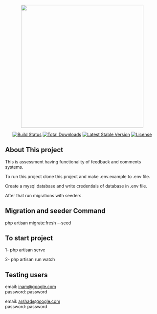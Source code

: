 <p align="center"><a href="https://laravel.com" target="_blank"><img src="https://raw.githubusercontent.com/laravel/art/master/logo-lockup/5%20SVG/2%20CMYK/1%20Full%20Color/laravel-logolockup-cmyk-red.svg" width="400"></a></p>

<p align="center">
<a href="https://travis-ci.org/laravel/framework"><img src="https://travis-ci.org/laravel/framework.svg" alt="Build Status"></a>
<a href="https://packagist.org/packages/laravel/framework"><img src="https://img.shields.io/packagist/dt/laravel/framework" alt="Total Downloads"></a>
<a href="https://packagist.org/packages/laravel/framework"><img src="https://img.shields.io/packagist/v/laravel/framework" alt="Latest Stable Version"></a>
<a href="https://packagist.org/packages/laravel/framework"><img src="https://img.shields.io/packagist/l/laravel/framework" alt="License"></a>
</p>

## About This project

This is assessment having functionality of feedback and comments systems.

To run this project clone this project and make .env.example to .env file.

Create a mysql database and write credentials of database in .env file.

After that run migrations with seeders.

## Migration and seeder Command

php artisan migrate:fresh --seed

## To start project

1- php artisan serve

2- php artisan run watch

## Testing users

email: inam@google.com<br>
password: password

email: arshad@google.com<br>
password: password
